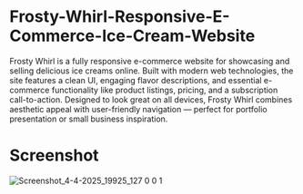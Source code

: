 # Frosty-Whirl-Responsive-E-Commerce-Ice-Cream-Website
Frosty Whirl is a fully responsive e-commerce website for showcasing and selling delicious ice creams online. Built with modern web technologies, the site features a clean UI, engaging flavor descriptions, and essential e-commerce functionality like product listings, pricing, and a subscription call-to-action. Designed to look great on all devices, Frosty Whirl combines aesthetic appeal with user-friendly navigation — perfect for portfolio presentation or small business inspiration.

# Screenshot
![Screenshot_4-4-2025_19925_127 0 0 1](https://github.com/user-attachments/assets/b6322cb4-7d08-48b4-87bf-b468a57a6f25)
